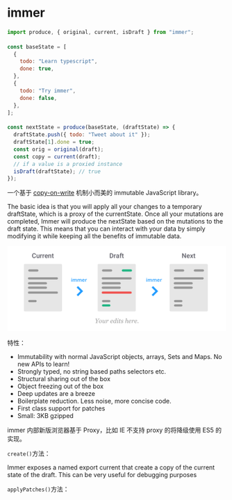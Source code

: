 # immer

```js
import produce, { original, current, isDraft } from "immer";

const baseState = [
  {
    todo: "Learn typescript",
    done: true,
  },
  {
    todo: "Try immer",
    done: false,
  },
];

const nextState = produce(baseState, (draftState) => {
  draftState.push({ todo: "Tweet about it" });
  draftState[1].done = true;
  const orig = original(draft);
  const copy = current(draft);
  // if a value is a proxied instance
  isDraft(draftState); // true
});
```

一个基于 [copy-on-write](https://en.wikipedia.org/wiki/Copy-on-write) 机制小而美的 immutable JavaScript library。

The basic idea is that you will apply all your changes to a temporary draftState, which is a proxy of the currentState. Once all your mutations are completed, Immer will produce the nextState based on the mutations to the draft state. This means that you can interact with your data by simply modifying it while keeping all the benefits of immutable data.

![immer](./assets/immer.png)

特性：

- Immutability with normal JavaScript objects, arrays, Sets and Maps. No new APIs to learn!
- Strongly typed, no string based paths selectors etc.
- Structural sharing out of the box
- Object freezing out of the box
- Deep updates are a breeze
- Boilerplate reduction. Less noise, more concise code.
- First class support for patches
- Small: 3KB gzipped

immer 内部新版浏览器基于 Proxy，比如 IE 不支持 proxy 的将降级使用 ES5 的实现。

`create()`方法：

Immer exposes a named export current that create a copy of the current state of the draft. This can be very useful for debugging purposes

`applyPatches()`方法：
